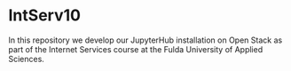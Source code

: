 # IntServ10
In this repository we develop our JupyterHub installation on Open Stack as part of the Internet Services course at the Fulda University of Applied Sciences.
